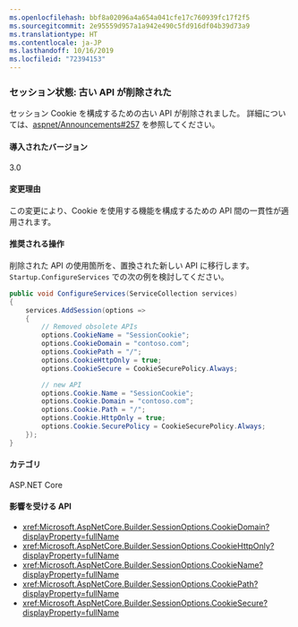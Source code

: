 ```yaml
---
ms.openlocfilehash: bbf8a02096a4a654a041cfe17c760939fc17f2f5
ms.sourcegitcommit: 2e95559d957a1a942e490c5fd916df04b39d73a9
ms.translationtype: HT
ms.contentlocale: ja-JP
ms.lasthandoff: 10/16/2019
ms.locfileid: "72394153"
---
```

### <a name="session-state-obsolete-apis-removed"></a>セッション状態: 古い API が削除された 

セッション Cookie を構成するための古い API が削除されました。 詳細については、[aspnet/Announcements#257](https://github.com/aspnet/Announcements/issues/257) を参照してください。

#### <a name="version-introduced"></a>導入されたバージョン

3.0

#### <a name="reason-for-change"></a>変更理由

この変更により、Cookie を使用する機能を構成するための API 間の一貫性が適用されます。

#### <a name="recommended-action"></a>推奨される操作

削除された API の使用箇所を、置換された新しい API に移行します。 `Startup.ConfigureServices` での次の例を検討してください。

```csharp
public void ConfigureServices(ServiceCollection services)
{
    services.AddSession(options =>
    {
        // Removed obsolete APIs
        options.CookieName = "SessionCookie";
        options.CookieDomain = "contoso.com";
        options.CookiePath = "/";
        options.CookieHttpOnly = true;
        options.CookieSecure = CookieSecurePolicy.Always;

        // new API
        options.Cookie.Name = "SessionCookie";
        options.Cookie.Domain = "contoso.com";
        options.Cookie.Path = "/";
        options.Cookie.HttpOnly = true;
        options.Cookie.SecurePolicy = CookieSecurePolicy.Always;
    });
}
```

#### <a name="category"></a>カテゴリ

ASP.NET Core

#### <a name="affected-apis"></a>影響を受ける API

- <xref:Microsoft.AspNetCore.Builder.SessionOptions.CookieDomain?displayProperty=fullName>
- <xref:Microsoft.AspNetCore.Builder.SessionOptions.CookieHttpOnly?displayProperty=fullName>
- <xref:Microsoft.AspNetCore.Builder.SessionOptions.CookieName?displayProperty=fullName>
- <xref:Microsoft.AspNetCore.Builder.SessionOptions.CookiePath?displayProperty=fullName>
- <xref:Microsoft.AspNetCore.Builder.SessionOptions.CookieSecure?displayProperty=fullName>

<!-- 

#### Affected APIs

- `P:Microsoft.AspNetCore.Builder.SessionOptions.CookieDomain`
- `P:Microsoft.AspNetCore.Builder.SessionOptions.CookieHttpOnly`
- `P:Microsoft.AspNetCore.Builder.SessionOptions.CookieName`
- `P:Microsoft.AspNetCore.Builder.SessionOptions.CookiePath`
- `P:Microsoft.AspNetCore.Builder.SessionOptions.CookieSecure`

-->
